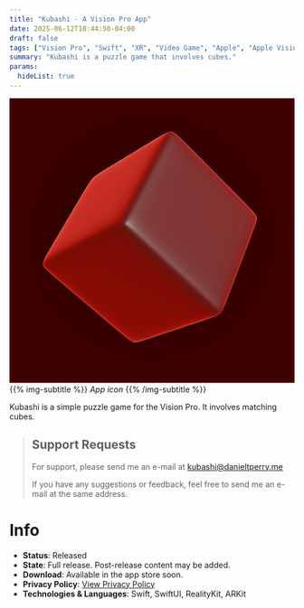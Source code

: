 ```yaml
---
title: "Kubashi - A Vision Pro App"
date: 2025-06-12T18:44:50-04:00
draft: false
tags: ["Vision Pro", "Swift", "XR", "Video Game", "Apple", "Apple Vision"]
summary: "Kubashi is a puzzle game that involves cubes."
params:
  hideList: true
---
```


![](./app_icon.png#center)
{{% img-subtitle %}}
*App icon*
{{% /img-subtitle %}}

Kubashi is a simple puzzle game for the Vision Pro. It involves matching cubes.

> ## Support Requests
>
> For support, please send me an e-mail at <a href="mailto:kubashi@danieltperry.me?subject=Kubashi Support">kubashi\@danieltperry.me</a>
> 
> If you have any suggestions or feedback, feel free to send me an e-mail at the same address.

# Info
* **Status**: Released
* **State**: Full release. Post-release content may be added.
* **Download**: Available in the app store soon.
* **Privacy Policy**: [View Privacy Policy](./privacy)
* **Technologies & Languages**: Swift, SwiftUI, RealityKit, ARKit